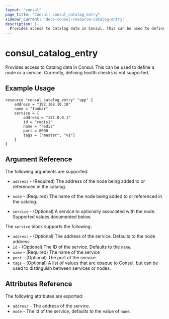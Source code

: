 ```yaml
---
layout: "consul"
page_title: "Consul: consul_catalog_entry"
sidebar_current: "docs-consul-resource-catalog-entry"
description: |-
  Provides access to Catalog data in Consul. This can be used to define a node or a service. Currently, defining health checks is not supported.
---
```


# consul\_catalog\_entry

Provides access to Catalog data in Consul. This can be used to define a node or a service. Currently, defining health checks is not supported.

## Example Usage

```
resource "consul_catalog_entry" "app" {
    address = "192.168.10.10"
    name = "foobar"
    service = {
        address = "127.0.0.1"
        id = "redis1"
        name = "redis"
        port = 8000
        tags = ["master", "v1"]
    }
}
```

## Argument Reference

The following arguments are supported:

* `address` - (Required) The address of the node being added to
  or referenced in the catalog.

* `node` - (Required) The name of the node being added to or
  referenced in the catalog.

* `service` - (Optional) A service to optionally associated with
  the node. Supported values documented below.

The `service` block supports the following:

* `address` - (Optional) The address of the service. Defaults to the
  node address.
* `id` - (Optional) The ID of the service. Defaults to the `name`.
* `name` - (Required) The name of the service
* `port` - (Optional) The port of the service.
* `tags` - (Optional) A list of values that are opaque to Consul,
  but can be used to distinguish between services or nodes.
  

## Attributes Reference

The following attributes are exported:

* `address` - The address of the service.
* `node` - The id of the service, defaults to the value of `name`.
